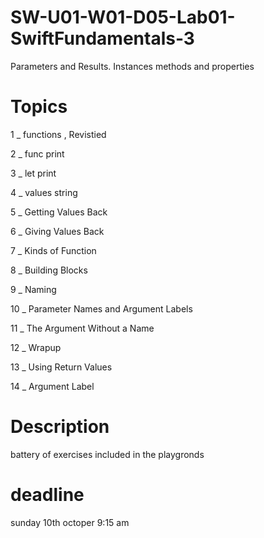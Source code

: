 # SW-U01-W01-D05-Lab01-SwiftFundamentals-3
Parameters and Results. Instances methods and properties


# Topics



1 _ functions , Revistied

2 _ func print 


3 _ let print 

4 _ values string 

5 _ Getting Values Back

6 _ Giving Values Back

7 _ Kinds of Function

8 _ Building Blocks

9 _ Naming

10 _ Parameter Names and Argument Labels

11 _ The Argument Without a Name

12 _  Wrapup

13 _ Using Return Values

14 _ Argument Label

# Description
battery of exercises included in the playgronds

# deadline 

sunday 10th octoper 9:15 am 


